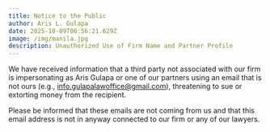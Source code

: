 ```yaml
---
title: Notice to the Public
author: Aris L. Gulapa
date: 2025-10-09T06:56:21.629Z
image: /img/manila.jpg
description: Unauthorized Use of Firm Name and Partner Profile
---
```

We have received information that a third party not associated with our firm is impersonating as Aris Gulapa or one of our partners using an email that is not ours (e.g., info.gulapalawoffice@gmail.com), threatening to sue or extorting money from the recipient. 

Please be informed that these emails are not coming from us and that this email address is not in anyway connected to our firm or any of our lawyers.
